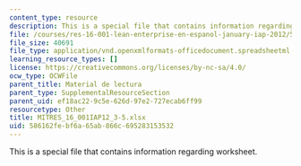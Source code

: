 ```yaml
---
content_type: resource
description: This is a special file that contains information regarding worksheet.
file: /courses/res-16-001-lean-enterprise-en-espanol-january-iap-2012/586162febf6a65ab866c695283153532_MITRES_16_001IAP12_3-5.xlsx
file_size: 40691
file_type: application/vnd.openxmlformats-officedocument.spreadsheetml.sheet
learning_resource_types: []
license: https://creativecommons.org/licenses/by-nc-sa/4.0/
ocw_type: OCWFile
parent_title: Material de lectura
parent_type: SupplementalResourceSection
parent_uid: ef18ac22-9c5e-626d-97e2-727ecab6ff99
resourcetype: Other
title: MITRES_16_001IAP12_3-5.xlsx
uid: 586162fe-bf6a-65ab-866c-695283153532
---
```

This is a special file that contains information regarding worksheet.